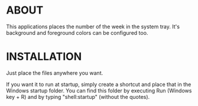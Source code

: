 ﻿# ABOUT

This applications places the number of the week in the system tray. It's background and foreground colors can be configured too.


# INSTALLATION

Just place the files anywhere you want.

If you want it to run at startup, simply create a shortcut and place that in the Windows startup folder.
You can find this folder by executing Run (Windows key + R) and by typing "shell:startup" (without the quotes).